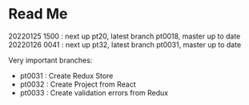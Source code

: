 # Read Me

20220125 1500 : next up pt20, latest branch pt0018, master up to date
20220126 0041 : next up pt32, latest branch pt0031, master up to date

Very important branches:
* pt0031 : Create Redux Store
* pt0032 : Create Project from React
* pt0033 : Create validation errors from Redux